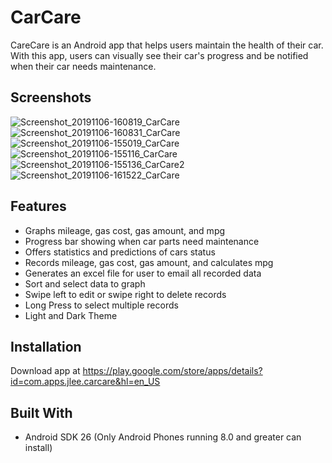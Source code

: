 # CarCare
CareCare is an Android app that helps users maintain the health of their car. With this app, users can visually see their car's progress and be notified when their car needs maintenance.

## Screenshots
![Screenshot_20191106-160819_CarCare](https://user-images.githubusercontent.com/13184429/68348844-07016f00-00b0-11ea-8ea3-4f912d7304b4.jpg)
![Screenshot_20191106-160831_CarCare](https://user-images.githubusercontent.com/13184429/68348842-0668d880-00b0-11ea-90f9-1a7ef04be06c.jpg)
![Screenshot_20191106-155019_CarCare](https://user-images.githubusercontent.com/13184429/68348846-07016f00-00b0-11ea-9f9b-c425a906b51c.jpg)
![Screenshot_20191106-155116_CarCare](https://user-images.githubusercontent.com/13184429/68348845-07016f00-00b0-11ea-8ea5-44a446f44b1f.jpg)
![Screenshot_20191106-155136_CarCare2](https://user-images.githubusercontent.com/13184429/68348566-1338fc80-00af-11ea-8d77-ff1f95cdf03a.jpg)
![Screenshot_20191106-161522_CarCare](https://user-images.githubusercontent.com/13184429/68349156-01585900-00b1-11ea-9c95-861bf29b9315.jpg)

## Features
* Graphs mileage, gas cost, gas amount, and mpg
* Progress bar showing when car parts need maintenance
* Offers statistics and predictions of cars status
* Records mileage, gas cost, gas amount, and calculates mpg
* Generates an excel file for user to email all recorded data 
* Sort and select data to graph
* Swipe left to edit or swipe right to delete records
* Long Press to select multiple records
* Light and Dark Theme

## Installation
Download app at https://play.google.com/store/apps/details?id=com.apps.jlee.carcare&hl=en_US

## Built With
* Android SDK 26 (Only Android Phones running 8.0 and greater can install)
